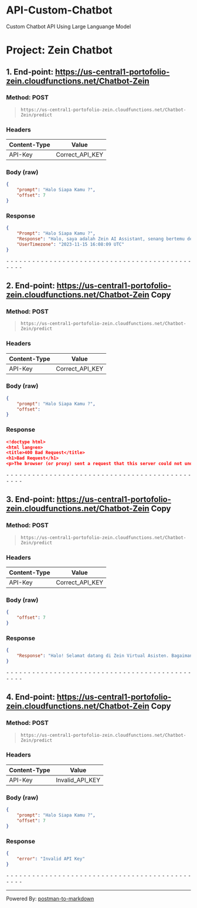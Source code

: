 # API-Custom-Chatbot
Custom Chatbot API Using Large Languange Model 

# Project: Zein Chatbot

## 1. End-point: https://us-central1-portofolio-zein.cloudfunctions.net/Chatbot-Zein
### Method: POST
>```
>https://us-central1-portofolio-zein.cloudfunctions.net/Chatbot-Zein/predict
>```
### Headers

|Content-Type|Value|
|---|---|
|API-Key|Correct_API_KEY|


### Body (**raw**)

```json
{
    "prompt": "Halo Siapa Kamu ?",
    "offset": 7
}
```

### Response
```json
{
    "Prompt": "Halo Siapa Kamu ?",
    "Response": "Halo, saya adalah Zein AI Assistant, senang bertemu denganmu!",
    "UserTimezone": "2023-11-15 16:08:09 UTC"
}
```


⁃ ⁃ ⁃ ⁃ ⁃ ⁃ ⁃ ⁃ ⁃ ⁃ ⁃ ⁃ ⁃ ⁃ ⁃ ⁃ ⁃ ⁃ ⁃ ⁃ ⁃ ⁃ ⁃ ⁃ ⁃ ⁃ ⁃ ⁃ ⁃ ⁃ ⁃ ⁃ ⁃ ⁃ ⁃ ⁃ ⁃ ⁃ ⁃ ⁃ ⁃ ⁃ ⁃ ⁃ ⁃ ⁃ ⁃

## 2. End-point: https://us-central1-portofolio-zein.cloudfunctions.net/Chatbot-Zein Copy
### Method: POST
>```
>https://us-central1-portofolio-zein.cloudfunctions.net/Chatbot-Zein/predict
>```
### Headers

|Content-Type|Value|
|---|---|
|API-Key|Correct_API_KEY|


### Body (**raw**)

```json
{
    "prompt": "Halo Siapa Kamu ?",
    "offset": 
}
```

### Response
```json
<!doctype html>
<html lang=en>
<title>400 Bad Request</title>
<h1>Bad Request</h1>
<p>The browser (or proxy) sent a request that this server could not understand.</p>
```

⁃ ⁃ ⁃ ⁃ ⁃ ⁃ ⁃ ⁃ ⁃ ⁃ ⁃ ⁃ ⁃ ⁃ ⁃ ⁃ ⁃ ⁃ ⁃ ⁃ ⁃ ⁃ ⁃ ⁃ ⁃ ⁃ ⁃ ⁃ ⁃ ⁃ ⁃ ⁃ ⁃ ⁃ ⁃ ⁃ ⁃ ⁃ ⁃ ⁃ ⁃ ⁃ ⁃ ⁃ ⁃ ⁃ ⁃

## 3. End-point: https://us-central1-portofolio-zein.cloudfunctions.net/Chatbot-Zein Copy
### Method: POST
>```
>https://us-central1-portofolio-zein.cloudfunctions.net/Chatbot-Zein/predict
>```
### Headers

|Content-Type|Value|
|---|---|
|API-Key|Correct_API_KEY|


### Body (**raw**)

```json
{
    "offset": 7
}
```

### Response
```json
{
    "Response": "Halo! Selamat datang di Zein Virtual Asisten. Bagaimana saya bisa membantu Anda hari ini ?"
}
```


⁃ ⁃ ⁃ ⁃ ⁃ ⁃ ⁃ ⁃ ⁃ ⁃ ⁃ ⁃ ⁃ ⁃ ⁃ ⁃ ⁃ ⁃ ⁃ ⁃ ⁃ ⁃ ⁃ ⁃ ⁃ ⁃ ⁃ ⁃ ⁃ ⁃ ⁃ ⁃ ⁃ ⁃ ⁃ ⁃ ⁃ ⁃ ⁃ ⁃ ⁃ ⁃ ⁃ ⁃ ⁃ ⁃ ⁃

## 4. End-point: https://us-central1-portofolio-zein.cloudfunctions.net/Chatbot-Zein Copy
### Method: POST
>```
>https://us-central1-portofolio-zein.cloudfunctions.net/Chatbot-Zein/predict
>```
### Headers

|Content-Type|Value|
|---|---|
|API-Key|Invalid_API_KEY|


### Body (**raw**)

```json
{
    "prompt": "Halo Siapa Kamu ?",
    "offset": 7
}
```

### Response
```json
{
    "error": "Invalid API Key"
}
```

⁃ ⁃ ⁃ ⁃ ⁃ ⁃ ⁃ ⁃ ⁃ ⁃ ⁃ ⁃ ⁃ ⁃ ⁃ ⁃ ⁃ ⁃ ⁃ ⁃ ⁃ ⁃ ⁃ ⁃ ⁃ ⁃ ⁃ ⁃ ⁃ ⁃ ⁃ ⁃ ⁃ ⁃ ⁃ ⁃ ⁃ ⁃ ⁃ ⁃ ⁃ ⁃ ⁃ ⁃ ⁃ ⁃ ⁃
_________________________________________________
Powered By: [postman-to-markdown](https://github.com/bautistaj/postman-to-markdown/)
